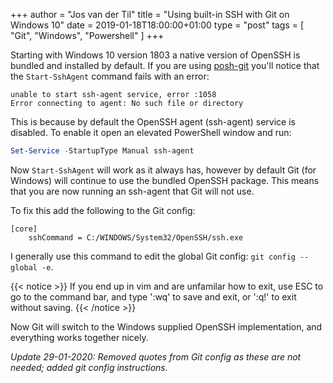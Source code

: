 +++
author = "Jos van der Til"
title = "Using built-in SSH with Git on Windows 10"
date  = 2019-01-18T18:00:00+01:00
type = "post"
tags = [ "Git", "Windows", "Powershell" ]
+++

Starting with Windows 10 version 1803 a native version of OpenSSH is bundled and installed by default.
If you are using [posh-git](https://github.com/dahlbyk/posh-git) you'll notice that the `Start-SshAgent` command fails with an error:
```none
unable to start ssh-agent service, error :1058
Error connecting to agent: No such file or directory
```

This is because by default the OpenSSH agent (ssh-agent) service is disabled.
To enable it open an elevated PowerShell window and run:
```powershell
Set-Service -StartupType Manual ssh-agent
```

Now `Start-SshAgent` will work as it always has, however by default Git (for Windows) will continue to use the bundled OpenSSH package.
This means that you are now running an ssh-agent that Git will not use.

To fix this add the following to the Git config:
```properties
[core]
    sshCommand = C:/WINDOWS/System32/OpenSSH/ssh.exe
```

I generally use this command to edit the global Git config: `git config --global -e`.

{{< notice >}}
If you end up in vim and are unfamilar how to exit, use ESC to go to the command bar, and type ':wq' to save and exit, or ':q!' to exit without saving.
{{< /notice >}}

Now Git will switch to the Windows supplied OpenSSH implementation, and everything works together nicely.

*Update 29-01-2020: Removed quotes from Git config as these are not needed; added git config instructions.*
